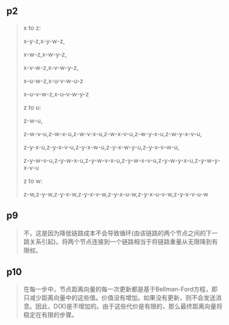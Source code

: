 ##  p2

> x to z:
>
> x-y-z,x-y-w-z,
>
> x-w-z,x-w-y-z,
>
> x-v-w-z,x-v-w-y-z,
>
> x-u-w-z,x-u-v-w-u-z
>
> x-u-v-w-z,x-u-v-w-y-z
>
> z to u:
>
> z-w-u,
>
> z-w-v-u,z-w-x-u,z-w-v-x-u,z-w-x-v-u,z-w-y-x-u,z-w-y-x-v-u,
>
> z-y-x-u,z-y-x-v-u,z-y-x-w-u,z-y-x-w-y-u,z-y-x-v-w-u,
>
> z-y-w-v-u,z-y-w-x-u,z-y-w-v-x-u,z-y-w-x-v-u,z-y-w-y-x-u,z-y-w-y-x-v-u
>
> z to w:
>
> z-w,z-y-w,z-y-x-w,z-y-x-v-w,z-y-x-u-w,z-y-x-u-v-w,z-y-x-v-u-w

 ## p9

>  不，这是因为降低链路成本不会导致循环(由该链路的两个节点之间的下一跳关系引起)。将两个节点连接到一个链路相当于将链路重量从无限降到有限权。 

## p10

>  在每一步中，节点距离向量的每一次更新都是基于Bellman-Ford方程，即只减少距离向量中的这些值。价值没有增加。如果没有更新，则不会发送消息。因此，D(X)是不增加的。由于这些代价是有限的，那么最终距离向量将稳定在有限的步骤。 